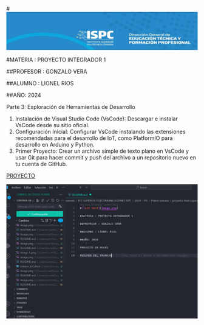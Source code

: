 #![alt text](image.png)

#MATERIA : PROYECTO INTEGRADOR 1

##PROFESOR : GONZALO VERA

##ALUMNO : LIONEL RIOS

##AÑO: 2024

Parte 3: Exploración de Herramientas de Desarrollo
1. Instalación de Visual Studio Code (VsCode): Descargar e instalar VsCode desde su sitio oficial.
2. Configuración Inicial: Configurar VsCode instalando las extensiones recomendadas para el desarrollo de IoT, como PlatformIO para desarrollo en Arduino y Python.
3. Primer Proyecto: Crear un archivo simple de texto plano en VsCode y usar Git para hacer commit y push del archivo a un repositorio nuevo en tu cuenta de GitHub.

[PROYECTO](/Primer_proyecto_Plano)

![alt text](<Captura de pantalla 2024-04-13 233812.png>)